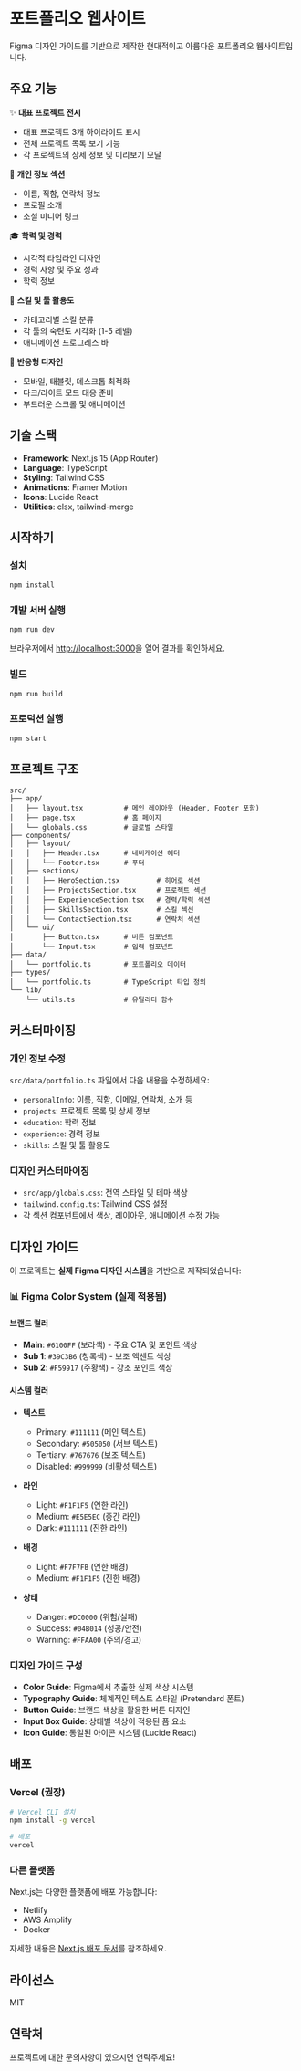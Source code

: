 # 포트폴리오 웹사이트

Figma 디자인 가이드를 기반으로 제작한 현대적이고 아름다운 포트폴리오 웹사이트입니다.

## 주요 기능

✨ **대표 프로젝트 전시**
- 대표 프로젝트 3개 하이라이트 표시
- 전체 프로젝트 목록 보기 기능
- 각 프로젝트의 상세 정보 및 미리보기 모달

👤 **개인 정보 섹션**
- 이름, 직함, 연락처 정보
- 프로필 소개
- 소셜 미디어 링크

🎓 **학력 및 경력**
- 시각적 타임라인 디자인
- 경력 사항 및 주요 성과
- 학력 정보

💼 **스킬 및 툴 활용도**
- 카테고리별 스킬 분류
- 각 툴의 숙련도 시각화 (1-5 레벨)
- 애니메이션 프로그레스 바

📱 **반응형 디자인**
- 모바일, 태블릿, 데스크톱 최적화
- 다크/라이트 모드 대응 준비
- 부드러운 스크롤 및 애니메이션

## 기술 스택

- **Framework**: Next.js 15 (App Router)
- **Language**: TypeScript
- **Styling**: Tailwind CSS
- **Animations**: Framer Motion
- **Icons**: Lucide React
- **Utilities**: clsx, tailwind-merge

## 시작하기

### 설치

```bash
npm install
```

### 개발 서버 실행

```bash
npm run dev
```

브라우저에서 [http://localhost:3000](http://localhost:3000)을 열어 결과를 확인하세요.

### 빌드

```bash
npm run build
```

### 프로덕션 실행

```bash
npm start
```

## 프로젝트 구조

```
src/
├── app/
│   ├── layout.tsx          # 메인 레이아웃 (Header, Footer 포함)
│   ├── page.tsx            # 홈 페이지
│   └── globals.css         # 글로벌 스타일
├── components/
│   ├── layout/
│   │   ├── Header.tsx      # 네비게이션 헤더
│   │   └── Footer.tsx      # 푸터
│   ├── sections/
│   │   ├── HeroSection.tsx         # 히어로 섹션
│   │   ├── ProjectsSection.tsx     # 프로젝트 섹션
│   │   ├── ExperienceSection.tsx   # 경력/학력 섹션
│   │   ├── SkillsSection.tsx       # 스킬 섹션
│   │   └── ContactSection.tsx      # 연락처 섹션
│   └── ui/
│       ├── Button.tsx      # 버튼 컴포넌트
│       └── Input.tsx       # 입력 컴포넌트
├── data/
│   └── portfolio.ts        # 포트폴리오 데이터
├── types/
│   └── portfolio.ts        # TypeScript 타입 정의
└── lib/
    └── utils.ts            # 유틸리티 함수
```

## 커스터마이징

### 개인 정보 수정

`src/data/portfolio.ts` 파일에서 다음 내용을 수정하세요:

- `personalInfo`: 이름, 직함, 이메일, 연락처, 소개 등
- `projects`: 프로젝트 목록 및 상세 정보
- `education`: 학력 정보
- `experience`: 경력 정보
- `skills`: 스킬 및 툴 활용도

### 디자인 커스터마이징

- `src/app/globals.css`: 전역 스타일 및 테마 색상
- `tailwind.config.ts`: Tailwind CSS 설정
- 각 섹션 컴포넌트에서 색상, 레이아웃, 애니메이션 수정 가능

## 디자인 가이드

이 프로젝트는 **실제 Figma 디자인 시스템**을 기반으로 제작되었습니다:

### 📊 Figma Color System (실제 적용됨)

#### 브랜드 컬러
- **Main**: `#6100FF` (보라색) - 주요 CTA 및 포인트 색상
- **Sub 1**: `#39C3B6` (청록색) - 보조 액센트 색상
- **Sub 2**: `#F59917` (주황색) - 강조 포인트 색상

#### 시스템 컬러
- **텍스트**
  - Primary: `#111111` (메인 텍스트)
  - Secondary: `#505050` (서브 텍스트)
  - Tertiary: `#767676` (보조 텍스트)
  - Disabled: `#999999` (비활성 텍스트)

- **라인**
  - Light: `#F1F1F5` (연한 라인)
  - Medium: `#E5E5EC` (중간 라인)
  - Dark: `#111111` (진한 라인)

- **배경**
  - Light: `#F7F7FB` (연한 배경)
  - Medium: `#F1F1F5` (진한 배경)

- **상태**
  - Danger: `#DC0000` (위험/실패)
  - Success: `#04B014` (성공/안전)
  - Warning: `#FFAA00` (주의/경고)

### 디자인 가이드 구성
- **Color Guide**: Figma에서 추출한 실제 색상 시스템
- **Typography Guide**: 체계적인 텍스트 스타일 (Pretendard 폰트)
- **Button Guide**: 브랜드 색상을 활용한 버튼 디자인
- **Input Box Guide**: 상태별 색상이 적용된 폼 요소
- **Icon Guide**: 통일된 아이콘 시스템 (Lucide React)

## 배포

### Vercel (권장)

```bash
# Vercel CLI 설치
npm install -g vercel

# 배포
vercel
```

### 다른 플랫폼

Next.js는 다양한 플랫폼에 배포 가능합니다:
- Netlify
- AWS Amplify
- Docker

자세한 내용은 [Next.js 배포 문서](https://nextjs.org/docs/app/building-your-application/deploying)를 참조하세요.

## 라이선스

MIT

## 연락처

프로젝트에 대한 문의사항이 있으시면 연락주세요!
